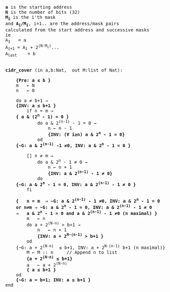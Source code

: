 <pre>
<b>a</b> is the starting address
<b>N</b> is the number of bits (32)
<b>M<sub>i</sub></b> is the i'th mask
and <b>A<sub>i</sub>/M<sub>i</sub></b>, i=1.. are the address/mask pairs
calculated from the start address and successive masks
ie 
A<sub>1</sub>	= a
A<sub>i+1</sub>	= A<sub>i</sub> + 2<sup>(N-M<sub>i</sub>)</sup>...
A<sub>last</sub>	= b 


<b>cidr_cover</b> (in a,b:Nat,  out M:list of Nat): 

	<b>{Pre: a &le; b }</b>
	m	&larr; N
	n	&larr; 0

	do a &ne; b+1 &rarr;
	<b>{INV: a &le; b+1 }</b>
		if n &equals; m &rarr;
	<b>{ a & (2<sup>n</sup> - 1) &equals; 0 }</b>
			do a & 2<sup>(n-1)</sup> - 1 = 0 &rarr;
				n &larr; n - 1
				<b>{INV: (&forall; i&ge;n) a & 2<sup>n</sup> - 1 &equals; 0}</b>
			od
	<b>{~G: a & 2<sup>(n-1)</sup> -1 &ne;0, INV: a & 2<sup>n</sup> - 1 &equals; 0 }</b>

		[] n &ne; m &rarr;
			do a & 2<sup>n</sup> - 1 &ne; 0 &rarr;
				n &larr; n + 1
				<b>{INV: a & 2<sup>(n-1)</sup> - 1 &ne; 0}</b>
			do
	<b>{~G: a & 2<sup>n</sup> - 1 &equals; 0, INV: a & 2<sup>(n-1)</sup> - 1 &ne; 0 }</b>
		fi

	<b>{   n &equals; m  &rArr; ~G: a & 2<sup>(n-1)</sup> - 1 &ne;0, INV: a & 2<sup>n</sup> - 1 = 0 </b>
	<b>or n&ne;m &rArr; ~G: a & 2<sup>n</sup> - 1 &equals; 0, INV: a & 2<sup>(n-1)</sup> - 1 &ne; 0 </b>
	<b>&rArr;   a & 2<sup>n</sup> - 1 &equals; 0 and a & 2<sup>(n-1)</sup> - 1 &ne;0 (n maximal) }</b>
		m	&larr; n
		do a + 2<sup>(N-n)</sup> > b+1 &rarr;
			n	&larr; n + 1
			<b>{INV: a + 2<sup>N-(n-1)</sup> > b+1 }</b>
		od
	{~G: a + 2<sup>(N-n)</sup>  &le; b+1, INV: a + 2<sup>N-(n-1)</sup> b+1 (n maximal)}
		M &larr; M :: n		// Append n to list
		<b>{a + 2<sup>(N-n)</sup> &le; b+1}</b>
		a	&larr; a + 2<sup>(N-n)</sup>
		<b>{ a &le; b+1 }</b>
	od
	<b>{~G: a &equals; b+1; INV: a &le; b+1 }</b>
end
</pre>

